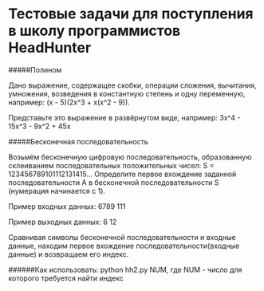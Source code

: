 # Тестовые задачи для поступления в школу программистов HeadHunter

#####Полином

Дано выражение, содержащее скобки, операции сложения, вычитания, умножения, возведения в константную степень и одну переменную, например: (x - 5)(2x^3 + x(x^2 - 9)).

Представьте это выражение в развёрнутом виде, например: 3x^4 - 15x^3 - 9x^2 + 45x

#####Бесконечная последовательность

Возьмём бесконечную цифровую последовательность, образованную склеиванием последовательных положительных чисел: S = 123456789101112131415...
Определите первое вхождение заданной последовательности A в бесконечной последовательности S (нумерация начинается с 1).

Пример входных данных:
6789
111

Пример выходных данных:
6
12

Сравнивая символы бесконечной последовательности и входные данные, находим первое вхождение последовательности(входные данные) и возвращаем его индекс.

######Как использовать:
python hh2.py NUM, где NUM - число для которого требуется найти индекс
